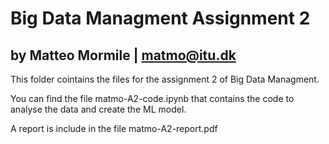 # Big Data Managment Assignment 2
## by Matteo Mormile | matmo@itu.dk

This folder cointains the files for the assignment 2 of Big Data Managment.

You can find the file matmo-A2-code.ipynb that contains the code to analyse the data and create the ML model.

A report is include in the file matmo-A2-report.pdf
